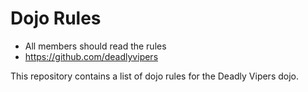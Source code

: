Dojo Rules
==========

* All members should read the rules
* https://github.com/deadlyvipers

This repository contains a list of dojo rules for the Deadly Vipers dojo.